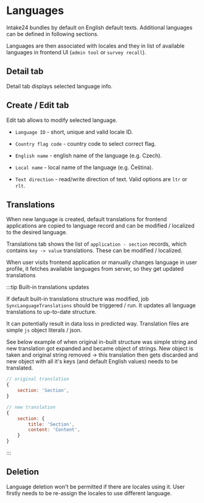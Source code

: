 # Languages

Intake24 bundles by default on English default texts. Additional languages can be defined in following sections.

Languages are then associated with locales and they in list of available languages in frontend UI (`admin tool` or `survey recall`).

## Detail tab

Detail tab displays selected language info.

## Create / Edit tab

Edit tab allows to modify selected language.

- `Language ID` - short, unique and valid locale ID.

- `Country flag code` - country code to select correct flag.

- `English name` - english name of the language (e.g. Czech).

- `Local name` - local name of the language (e.g. Čeština).

- `Text direction` - read/write direction of text. Valid options are `ltr` or `rlt`.

## Translations

When new language is created, default translations for frontend applications are copied to language record and can be modified / localized to the desired language.

Translations tab shows the list of `application - section` records, which contains `key -> value` translations. These can be modified / localized.

When user visits frontend application or manually changes language in user profile, it fetches available languages from server, so they get updated translations

:::tip Built-in translations updates

If default built-in translations structure was modified, job `SyncLanguageTranslations` should be triggered / run. It updates all language translations to up-to-date structure.

It can potentially result in data loss in predicted way. Translation files are simple `js` object literals / json.

See below example of when original in-built structure was simple string and new translation got expanded and became object of strings. New object is taken and original string removed -> this translation then gets discarded and new object with all it's keys (and default English values) needs to be translated.

```js
// original translation
{
    section: 'Section',
}

// new translation
{
    section: {
        title: 'Section',
        content: 'Content',
    }
}
```
:::

## Deletion

Language deletion won't be permitted if there are locales using it. User firstly needs to be re-assign the locales to use different language.
